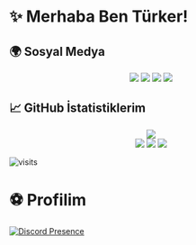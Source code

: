 # ✨ Merhaba Ben Türker!

## 🌍 Sosyal Medya

<p align="center">
    <a href="http://instagram.com/turkerqwe"><img src="https://img.shields.io/badge/turkerqwe%20-FF08B4.svg?&style=for-the-badge&logo=instagram&logoColor=white" /></a>
    <a href="https://discord.com/users/852798440680456212"><img src="https://img.shields.io/badge/Turker%20-7289DA.svg?&style=for-the-badge&logo=discord&logoColor=white" /></a>
    <a href="https://github.com/turkerqwe"><img src="https://img.shields.io/badge/turkerqwe%20-1d202b.svg?&style=for-the-badge&logo=github&logoColor=white" /></a>
    <a href="https://turker.live"><img src="https://img.shields.io/badge/Website%20-1d202b.svg?&style=for-the-badge" /></a>
</p>

## 📈 GitHub İstatistiklerim

<p align="center">
    <img src="https://github-readme-stats.vercel.app/api?username=turkerqwe&show_icons=true&hide_title=true&theme=radical&text_color=FF9DD9&count_private=true&include_all_commits=true" /><br>
    <img src="https://github-readme-stats.vercel.app/api/top-langs/?username=turkerqwe&layout=compact&text_color=FF9DD9&title_color=FF9DD9&bg_color=141321&count_private=true&include_all_commits=true&langs_count=10&hide_title=true" />
    <img src="https://github-profile-trophy.vercel.app/?username=turkerqwe&theme=radical" />
    <img src="https://activity-graph.herokuapp.com/graph?username=turkerqwe&bg_color=141321&color=FF9DD9&line=FF9DD9&point=9dffc3" />
</p>

![visits](https://komarev.com/ghpvc/?username=turkerqwe)

# ⚽ Profilim
[![Discord Presence](https://lanyard.cnrad.dev/api/852798440680456212)](https://discord.com/users/852798440680456212)
